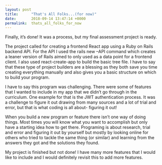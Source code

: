 ```yaml
---
layout: post
title:      "That's All Folks...(for now)"
date:       2018-09-14 13:47:14 +0000
permalink:  thats_all_folks_for_now
---
```



Finally, it’s done! It was a process, but my final assessment project is ready. 

The project called for creating a frontend React app using a Ruby on Rails backend API. For the API I used the rails new –API command which creates a leaner version of Rails aimed to only used as a data point for a frontend client. I also used react-create-app to build the basic tree file. I have to say that these type of project builders are a blessing as they both save you time creating everything manually and also gives you a basic structure on which to build your program.

I have to say this program was challenging. There were some of features that I wanted to include in my app that we didn’t go through in the curriculum. One example for that is the JWT authentication process. It was a challenge to figure it out drawing from many sources and a lot of trial and error, but that is what coding is all about- figuring it out! 

When you build a new program or feature there isn’t one way of doing things. Most times you will know what you want to accomplish but only have a starting idea how to get there. Programing is about research, trial and error and figuring it out by yourself but mostly by looking online for others who tried to tackle the same thing (or similar) and learning from the answers they got and the solutions they found.

My project is finished but not done! I have many more features that I would like to include and I would definitely revisit this to add more features.

